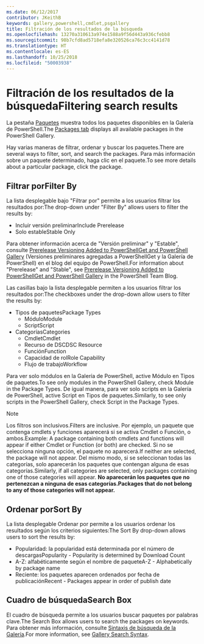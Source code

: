 ```yaml
---
ms.date: 06/12/2017
contributor: JKeithB
keywords: gallery,powershell,cmdlet,psgallery
title: Filtración de los resultados de la búsqueda
ms.openlocfilehash: 13270a310613a974e1588a9f56d443a936cfebb8
ms.sourcegitcommit: 98b7cfd8ad5718efa8e320526ca76c3cc4141d78
ms.translationtype: HT
ms.contentlocale: es-ES
ms.lasthandoff: 10/25/2018
ms.locfileid: "50003938"
---
```

# <a name="filtering-search-results"></a><span data-ttu-id="d4f23-103">Filtración de los resultados de la búsqueda</span><span class="sxs-lookup"><span data-stu-id="d4f23-103">Filtering search results</span></span>

<span data-ttu-id="d4f23-104">La pestaña [Paquetes](https://www.powershellgallery.com/packages) muestra todos los paquetes disponibles en la Galería de PowerShell.</span><span class="sxs-lookup"><span data-stu-id="d4f23-104">The [Packages tab](https://www.powershellgallery.com/packages) displays all available packages in the PowerShell Gallery.</span></span>

<span data-ttu-id="d4f23-105">Hay varias maneras de filtrar, ordenar y buscar los paquetes.</span><span class="sxs-lookup"><span data-stu-id="d4f23-105">There are several ways to filter, sort, and search the packages.</span></span>
<span data-ttu-id="d4f23-106">Para más información sobre un paquete determinado, haga clic en el paquete.</span><span class="sxs-lookup"><span data-stu-id="d4f23-106">To see more details about a particular package, click the package.</span></span>

## <a name="filter-by"></a><span data-ttu-id="d4f23-107">Filtrar por</span><span class="sxs-lookup"><span data-stu-id="d4f23-107">Filter By</span></span>

<span data-ttu-id="d4f23-108">La lista desplegable bajo "Filtrar por" permite a los usuarios filtrar los resultados por:</span><span class="sxs-lookup"><span data-stu-id="d4f23-108">The drop-down under "Filter By" allows users to filter the results by:</span></span>
- <span data-ttu-id="d4f23-109">Incluir versión preliminar</span><span class="sxs-lookup"><span data-stu-id="d4f23-109">Include Prerelease</span></span>
- <span data-ttu-id="d4f23-110">Solo estable</span><span class="sxs-lookup"><span data-stu-id="d4f23-110">Stable Only</span></span>

<span data-ttu-id="d4f23-111">Para obtener información acerca de "Versión preliminar" y "Estable", consulte [Prerelease Versioning Added to PowerShellGet and PowerShell Gallery](https://blogs.msdn.microsoft.com/powershell/2017/12/05/prerelease-versioning-added-to-powershellget-and-powershell-gallery/) (Versiones preliminares agregadas a PowerShellGet y la Galería de PowerShell) en el blog del equipo de PowerShell.</span><span class="sxs-lookup"><span data-stu-id="d4f23-111">For information about "Prerelease" and "Stable", see [Prerelease Versioning Added to PowerShellGet and PowerShell Gallery](https://blogs.msdn.microsoft.com/powershell/2017/12/05/prerelease-versioning-added-to-powershellget-and-powershell-gallery/) in the PowerShell Team Blog.</span></span>

<span data-ttu-id="d4f23-112">Las casillas bajo la lista desplegable permiten a los usuarios filtrar los resultados por:</span><span class="sxs-lookup"><span data-stu-id="d4f23-112">The checkboxes under the drop-down allow users to filter the results by:</span></span>
- <span data-ttu-id="d4f23-113">Tipos de paquetes</span><span class="sxs-lookup"><span data-stu-id="d4f23-113">Package Types</span></span>
  - <span data-ttu-id="d4f23-114">Módulo</span><span class="sxs-lookup"><span data-stu-id="d4f23-114">Module</span></span>
  - <span data-ttu-id="d4f23-115">Script</span><span class="sxs-lookup"><span data-stu-id="d4f23-115">Script</span></span>
- <span data-ttu-id="d4f23-116">Categorías</span><span class="sxs-lookup"><span data-stu-id="d4f23-116">Categories</span></span>
  - <span data-ttu-id="d4f23-117">Cmdlet</span><span class="sxs-lookup"><span data-stu-id="d4f23-117">Cmdlet</span></span>
  - <span data-ttu-id="d4f23-118">Recurso de DSC</span><span class="sxs-lookup"><span data-stu-id="d4f23-118">DSC Resource</span></span>
  - <span data-ttu-id="d4f23-119">Función</span><span class="sxs-lookup"><span data-stu-id="d4f23-119">Function</span></span>
  - <span data-ttu-id="d4f23-120">Capacidad de rol</span><span class="sxs-lookup"><span data-stu-id="d4f23-120">Role Capability</span></span>
  - <span data-ttu-id="d4f23-121">Flujo de trabajo</span><span class="sxs-lookup"><span data-stu-id="d4f23-121">Workflow</span></span>

<span data-ttu-id="d4f23-122">Para ver solo módulos en la Galería de PowerShell, active Módulo en Tipos de paquetes.</span><span class="sxs-lookup"><span data-stu-id="d4f23-122">To see only modules in the PowerShell Gallery, check Module in the Package Types.</span></span>
<span data-ttu-id="d4f23-123">De igual manera, para ver solo scripts en la Galería de PowerShell, active Script en Tipos de paquetes.</span><span class="sxs-lookup"><span data-stu-id="d4f23-123">Similarly, to see only scripts in the PowerShell Gallery, check Script in the Package Types.</span></span>

> [!NOTE]
> <span data-ttu-id="d4f23-124">Los filtros son inclusivos.</span><span class="sxs-lookup"><span data-stu-id="d4f23-124">Filters are inclusive.</span></span>
> <span data-ttu-id="d4f23-125">Por ejemplo, un paquete que contenga cmdlets y funciones aparecerá si se activa Cmdlet o Función, o ambos.</span><span class="sxs-lookup"><span data-stu-id="d4f23-125">Example: A package containing both cmdlets and functions will appear if either Cmdlet or Function (or both) are checked.</span></span>
> <span data-ttu-id="d4f23-126">Si no se selecciona ninguna opción, el paquete no aparecerá.</span><span class="sxs-lookup"><span data-stu-id="d4f23-126">If neither are selected, the package will not appear.</span></span>
> <span data-ttu-id="d4f23-127">Del mismo modo, si se seleccionan todas las categorías, solo aparecerán los paquetes que contengan alguna de esas categorías.</span><span class="sxs-lookup"><span data-stu-id="d4f23-127">Similarly, if all categories are selected, only packages containing one of those categories will appear.</span></span>
> <span data-ttu-id="d4f23-128">**No aparecerán los paquetes que no pertenezcan a ninguna de esas categorías.**</span><span class="sxs-lookup"><span data-stu-id="d4f23-128">**Packages that do not belong to any of those categories will not appear.**</span></span>

## <a name="sort-by"></a><span data-ttu-id="d4f23-129">Ordenar por</span><span class="sxs-lookup"><span data-stu-id="d4f23-129">Sort By</span></span>

<span data-ttu-id="d4f23-130">La lista desplegable Ordenar por permite a los usuarios ordenar los resultados según los criterios siguientes:</span><span class="sxs-lookup"><span data-stu-id="d4f23-130">The Sort By drop-down allows users to sort the results by:</span></span>
- <span data-ttu-id="d4f23-131">Popularidad: la popularidad está determinada por el número de descargas</span><span class="sxs-lookup"><span data-stu-id="d4f23-131">Popularity - Popularity is determined by Download Count</span></span>
- <span data-ttu-id="d4f23-132">A-Z: alfabéticamente según el nombre de paquete</span><span class="sxs-lookup"><span data-stu-id="d4f23-132">A-Z - Alphabetically by package name</span></span>
- <span data-ttu-id="d4f23-133">Reciente: los paquetes aparecen ordenados por fecha de publicación</span><span class="sxs-lookup"><span data-stu-id="d4f23-133">Recent - Packages appear in order of publish date</span></span>

## <a name="search-box"></a><span data-ttu-id="d4f23-134">Cuadro de búsqueda</span><span class="sxs-lookup"><span data-stu-id="d4f23-134">Search Box</span></span>

<span data-ttu-id="d4f23-135">El cuadro de búsqueda permite a los usuarios buscar paquetes por palabras clave.</span><span class="sxs-lookup"><span data-stu-id="d4f23-135">The Search Box allows users to search the packages on keywords.</span></span>
<span data-ttu-id="d4f23-136">Para obtener más información, consulte [Sintaxis de búsqueda de la Galería](search-syntax.md).</span><span class="sxs-lookup"><span data-stu-id="d4f23-136">For more information, see [Gallery Search Syntax](search-syntax.md).</span></span>
